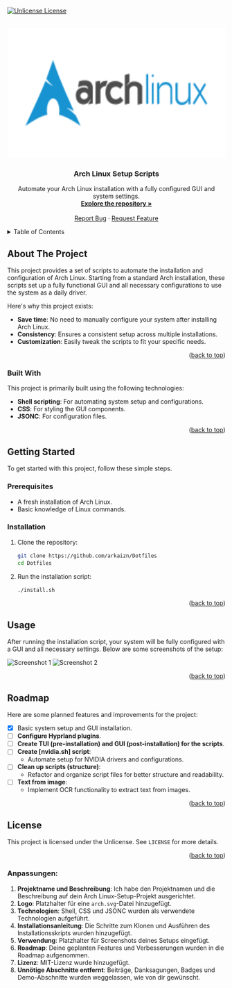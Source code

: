 <!-- Improved compatibility of back to top link: See: https://github.com/othneildrew/Best-README-Template/pull/73 -->
<a id="readme-top"></a>

<!-- PROJECT SHIELDS -->
[![Unlicense License][license-shield]][license-url]

<!-- PROJECT LOGO -->
<br />
<div align="center">
  <a href="https://github.com/arkaizn/Dotfiles">
    <img src="images\archlinux-logo.svg" alt="Logo" width="600" height="300">
  </a>

  <h3 align="center">Arch Linux Setup Scripts</h3>

  <p align="center">
    Automate your Arch Linux installation with a fully configured GUI and system settings.
    <br />
    <a href="https://github.com/arkaizn/Dotfiles"><strong>Explore the repository »</strong></a>
    <br />
    <br />
    <a href="https://github.com/arkaizn/Dotfiles/issues/new?labels=bug&template=bug-report---.md">Report Bug</a>
    ·
    <a href="https://github.com/arkaizn/Dotfiles/issues/new?labels=enhancement&template=feature-request---.md">Request Feature</a>
  </p>
</div>

<!-- TABLE OF CONTENTS -->
<details>
  <summary>Table of Contents</summary>
  <ol>
    <li>
      <a href="#about-the-project">About The Project</a>
      <ul>
        <li><a href="#built-with">Built With</a></li>
      </ul>
    </li>
    <li><a href="#getting-started">Getting Started</a></li>
    <li><a href="#usage">Usage</a></li>
    <li><a href="#roadmap">Roadmap</a></li>
    <li><a href="#license">License</a></li>
  </ol>
</details>

<!-- ABOUT THE PROJECT -->
## About The Project

This project provides a set of scripts to automate the installation and configuration of Arch Linux. Starting from a standard Arch installation, these scripts set up a fully functional GUI and all necessary configurations to use the system as a daily driver.

Here's why this project exists:
- **Save time**: No need to manually configure your system after installing Arch Linux.
- **Consistency**: Ensures a consistent setup across multiple installations.
- **Customization**: Easily tweak the scripts to fit your specific needs.

<p align="right">(<a href="#readme-top">back to top</a>)</p>

### Built With

This project is primarily built using the following technologies:

- **Shell scripting**: For automating system setup and configurations.
- **CSS**: For styling the GUI components.
- **JSONC**: For configuration files.

<p align="right">(<a href="#readme-top">back to top</a>)</p>

<!-- GETTING STARTED -->
## Getting Started

To get started with this project, follow these simple steps.

### Prerequisites

- A fresh installation of Arch Linux.
- Basic knowledge of Linux commands.

### Installation

1. Clone the repository:
   ```sh
   git clone https://github.com/arkaizn/Dotfiles
   cd Dotfiles
   ```

2. Run the installation script:
   ```sh
   ./install.sh
   ```

<p align="right">(<a href="#readme-top">back to top</a>)</p>

<!-- USAGE -->
## Usage

After running the installation script, your system will be fully configured with a GUI and all necessary settings. Below are some screenshots of the setup:

<!-- Add your screenshots here -->
![Screenshot 1](images/screenshot1.png)
![Screenshot 2](images/screenshot2.png)

<p align="right">(<a href="#readme-top">back to top</a>)</p>

<!-- ROADMAP -->
## Roadmap

Here are some planned features and improvements for the project:

- [x] Basic system setup and GUI installation.
- [ ] **Configure Hyprland plugins**.
- [ ] **Create TUI (pre-installation) and GUI (post-installation) for the scripts**.
- [ ] **Create [nvidia.sh] script**:
  - Automate setup for NVIDIA drivers and configurations.
- [ ] **Clean up scripts (structure)**:
  - Refactor and organize script files for better structure and readability.
- [ ] **Text from image**:
  - Implement OCR functionality to extract text from images.

<p align="right">(<a href="#readme-top">back to top</a>)</p>

<!-- LICENSE -->
## License

This project is licensed under the Unlicense. See `LICENSE` for more details.

<p align="right">(<a href="#readme-top">back to top</a>)</p>

<!-- MARKDOWN LINKS & IMAGES -->
[license-shield]: https://img.shields.io/badge/license-Unlicense-blue.svg?style=for-the-badge
[license-url]: https://github.com/arkaizn/Dotfiles/blob/master/LICENSE

### Anpassungen:
1. **Projektname und Beschreibung**: Ich habe den Projektnamen und die Beschreibung auf dein Arch Linux-Setup-Projekt ausgerichtet.
2. **Logo**: Platzhalter für eine `arch.svg`-Datei hinzugefügt.
3. **Technologien**: Shell, CSS und JSONC wurden als verwendete Technologien aufgeführt.
4. **Installationsanleitung**: Die Schritte zum Klonen und Ausführen des Installationsskripts wurden hinzugefügt.
5. **Verwendung**: Platzhalter für Screenshots deines Setups eingefügt.
6. **Roadmap**: Deine geplanten Features und Verbesserungen wurden in die Roadmap aufgenommen.
7. **Lizenz**: MIT-Lizenz wurde hinzugefügt.
8. **Unnötige Abschnitte entfernt**: Beiträge, Danksagungen, Badges und Demo-Abschnitte wurden weggelassen, wie von dir gewünscht.

